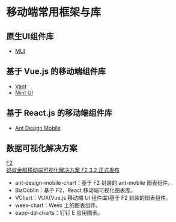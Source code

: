 # 移动端常用框架与库

## 原生UI组件库
- [MUI](http://dev.dcloud.net.cn/mui/)

## 基于 Vue.js 的移动端组件库
- [Vant](https://youzan.github.io/vant/#/zh-CN/intro)
- [Mint UI](http://mint-ui.github.io/#!/zh-cn)

## 基于 React.js 的移动端组件库
- [Ant Design Mobile](https://mobile.ant.design/index-cn)

## 数据可视化解决方案
[F2](https://github.com/antvis/f2)  
[蚂蚁金服移动端可视化解决方案 F2 3.2 正式发布](https://juejin.im/post/5b84e75ee51d4538a751f988)
- ant-design-mobile-chart：基于 F2 封装的 ant-mobile 图表组件。
- BizCoblin：基于 F2，React 移动端可视化图表库。
- VChart：VUX(Vue.js 移动端 UI 组件库)基于 F2 封装的图表组件。
- weex-chart：Weex 上的图表组件。
- eapp-dd-charts：钉钉 E 应用图表。

